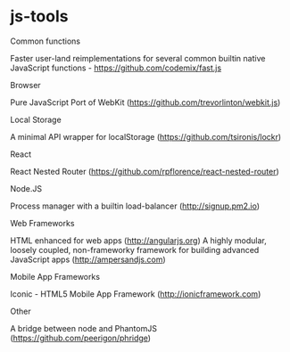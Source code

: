 js-tools
========

Common functions

Faster user-land reimplementations for several common builtin native JavaScript functions - https://github.com/codemix/fast.js

Browser

Pure JavaScript Port of WebKit (https://github.com/trevorlinton/webkit.js)

Local Storage

A minimal API wrapper for localStorage (https://github.com/tsironis/lockr)

React

React Nested Router (https://github.com/rpflorence/react-nested-router)

Node.JS

Process manager with a builtin load-balancer (http://signup.pm2.io)

Web Frameworks

HTML enhanced for web apps (http://angularjs.org)
A highly modular, loosely coupled, non-frameworky framework for building advanced JavaScript apps (http://ampersandjs.com)

Mobile App Frameworks

Iconic - HTML5 Mobile App Framework (http://ionicframework.com)

Other

A bridge between node and PhantomJS (https://github.com/peerigon/phridge)
